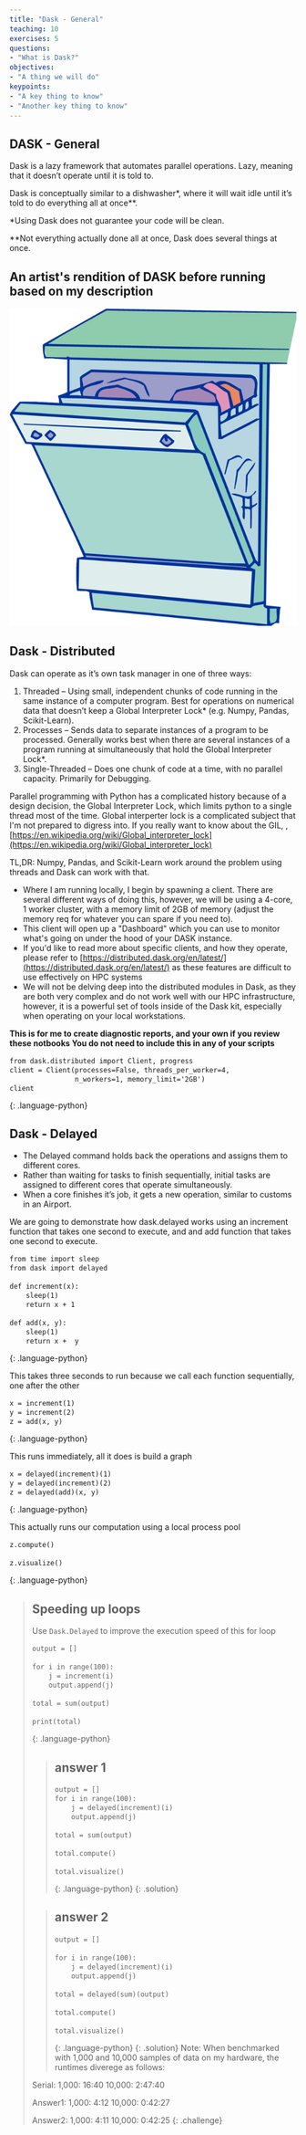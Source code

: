 ```yaml
---
title: "Dask - General"
teaching: 10
exercises: 5
questions:
- "What is Dask?"
objectives:
- "A thing we will do"
keypoints:
- "A key thing to know"
- "Another key thing to know"
---
```


## DASK - General

Dask is a lazy framework that automates parallel operations. Lazy, meaning that it doesn’t operate until it is told to.

Dask is conceptually similar to a dishwasher\*, where it will wait idle until it’s told to do everything all at once**.

*Using Dask does not guarantee your code will be clean.

**Not everything actually done all at once, Dask does several things at once.

## An artist's rendition of DASK before running based on my description
![](fig/Picture1.png)

## Dask - Distributed

Dask can operate as it’s own task manager in one of three ways:
1. Threaded – Using small, independent chunks of code running in the same instance of a computer program. Best for operations on numerical data that doesn’t keep a Global Interpreter Lock* (e.g. Numpy, Pandas, Scikit-Learn).
2. Processes – Sends data to separate instances of a program to be processed.  Generally works best when there are several instances of a program running at simultaneously that hold the Global Interpreter Lock*.
3. Single-Threaded – Does one chunk of code at a time, with no parallel capacity. Primarily for Debugging.

Parallel programming with Python has a complicated history because of a design decision, the Global Interpreter Lock, which limits python to a single thread most of the time. Global interperter lock is a complicated subject that I'm not prepared to digress into. If you really want to know about the GIL, [](https://realpython.com/python-gil/) , [https://en.wikipedia.org/wiki/Global_interpreter_lock](https://en.wikipedia.org/wiki/Global_interpreter_lock)

TL,DR:  Numpy, Pandas, and Scikit-Learn work around the problem using threads and Dask can work with that.

* Where I am running locally, I begin by spawning a client.  There are several different ways of doing this, however, we will be using a 4-core, 1 worker cluster, with a memory limit of 2GB of memory (adjust the memory req for whatever you can spare if you need to).
* This client will open up a "Dashboard" which you can use to monitor what's going on under the hood of your DASK instance.
* If you'd like to read more about specific clients, and how they operate, please refer to [https://distributed.dask.org/en/latest/](https://distributed.dask.org/en/latest/) as these features are difficult to use effectively on HPC systems
* We will not be delving deep into the distributed modules in Dask, as they are both very complex and do not work well with our HPC infrastructure, however, it is a powerful set of tools inside of the Dask kit, especially when operating on your local workstations.

**This is for me to create diagnostic reports, and your own if you review these notbooks 
You do not need to include this in any of your scripts**

~~~
from dask.distributed import Client, progress
client = Client(processes=False, threads_per_worker=4,
                n_workers=1, memory_limit='2GB')
client
~~~
{: .language-python}

## Dask - Delayed

* The Delayed command holds back the operations and assigns them to different cores.
* Rather than waiting for tasks to finish sequentially, initial tasks are assigned to different cores that operate simultaneously. 
* When a core finishes it’s job, it gets a new operation, similar to customs in an Airport.

We are going to demonstrate how dask.delayed works using an increment function that takes one second to execute, and and add function that takes one second to execute.

~~~
from time import sleep
from dask import delayed

def increment(x):
    sleep(1)
    return x + 1

def add(x, y):   
    sleep(1)
    return x +  y
~~~
{: .language-python}

This takes three seconds to run because we call each function sequentially, one after the other

~~~
x = increment(1)
y = increment(2)
z = add(x, y)
~~~
{: .language-python}

This runs immediately, all it does is build a graph

~~~
x = delayed(increment)(1)
y = delayed(increment)(2)
z = delayed(add)(x, y)
~~~
{: .language-python}

This actually runs our computation using a local process pool

~~~
z.compute()

z.visualize()
~~~
{: .language-python}

> ## Speeding up loops
>
> Use `Dask.Delayed` to improve the execution speed of this for loop
> ~~~
> output = []
> 
> for i in range(100):
>     j = increment(i)
>     output.append(j)
> 
> total = sum(output)
>     
> print(total)
> 
> ~~~
> {: .language-python}
> > ## answer 1
> > ~~~
> > output = []
> > for i in range(100):
> >     j = delayed(increment)(i)
> >     output.append(j)
> > 
> > total = sum(output)
> > 
> > total.compute()
> > 
> > total.visualize()
> > 
> > ~~~
> > {: .language-python}
> {: .solution}
> 
> > ## answer 2
> > ~~~
> > output = []
> > 
> > for i in range(100):
> >     j = delayed(increment)(i)
> >     output.append(j)
> >     
> > total = delayed(sum)(output)
> >     
> > total.compute()
> > 
> > total.visualize()
> > ~~~
> > {: .language-python}
> {: .solution}
> Note: When benchmarked with 1,000 and 10,000 samples of data on my hardware, the runtimes diverege as follows:
> 
> Serial:       1,000: 16:40       10,000: 2:47:40
> 
> Answer1:      1,000:  4:12       10,000: 0:42:27
> 
> Answer2:      1,000:  4:11       10,000: 0:42:25
{: .challenge}